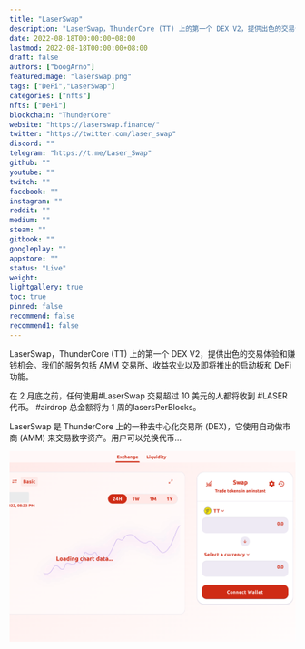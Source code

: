 ```yaml
---
title: "LaserSwap"
description: "LaserSwap，ThunderCore (TT) 上的第一个 DEX V2，提供出色的交易体验和赚钱机会。"
date: 2022-08-18T00:00:00+08:00
lastmod: 2022-08-18T00:00:00+08:00
draft: false
authors: ["boogArno"]
featuredImage: "laserswap.png"
tags: ["DeFi","LaserSwap"]
categories: ["nfts"]
nfts: ["DeFi"]
blockchain: "ThunderCore"
website: "https://laserswap.finance/"
twitter: "https://twitter.com/laser_swap"
discord: ""
telegram: "https://t.me/Laser_Swap"
github: ""
youtube: ""
twitch: ""
facebook: ""
instagram: ""
reddit: ""
medium: ""
steam: ""
gitbook: ""
googleplay: ""
appstore: ""
status: "Live"
weight: 
lightgallery: true
toc: true
pinned: false
recommend: false
recommend1: false
---
```


LaserSwap，ThunderCore (TT) 上的第一个 DEX V2，提供出色的交易体验和赚钱机会。我们的服务包括 AMM 交易所、收益农业以及即将推出的启动板和 DeFi 功能。

在 2 月底之前，任何使用#LaserSwap 交易超过 10 美元的人都将收到 #LASER 代币。 #airdrop 总金额将为 1 周的lasersPerBlocks。

LaserSwap 是 ThunderCore 上的一种去中心化交易所 (DEX)，它使用自动做市商 (AMM) 来交易数字资产。用户可以兑换代币...

![laserswap-dapp-defi-thundercore-image2_376ec5e64dad45612d5b351e1a455df6](laserswap-dapp-defi-thundercore-image2_376ec5e64dad45612d5b351e1a455df6.png)